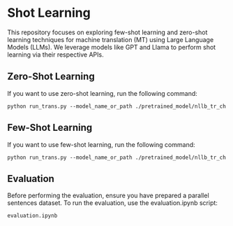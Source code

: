 # Shot Learning 
This repository focuses on exploring few-shot learning and zero-shot learning techniques for machine translation (MT) using Large Language Models (LLMs). We leverage models like GPT and Llama to perform shot learning via their respective APIs.

## Zero-Shot Learning
If you want to use zero-shot learning, run the following command:
```
python run_trans.py --model_name_or_path ./pretrained_model/nllb_tr_ch
```
## Few-Shot Learning
If you want to use few-shot learning, run the following command:
```
python run_trans.py --model_name_or_path ./pretrained_model/nllb_tr_ch
```
## Evaluation
Before performing the evaluation, ensure you have prepared a parallel sentences dataset.
To run the evaluation, use the evaluation.ipynb script:
```
evaluation.ipynb
```
